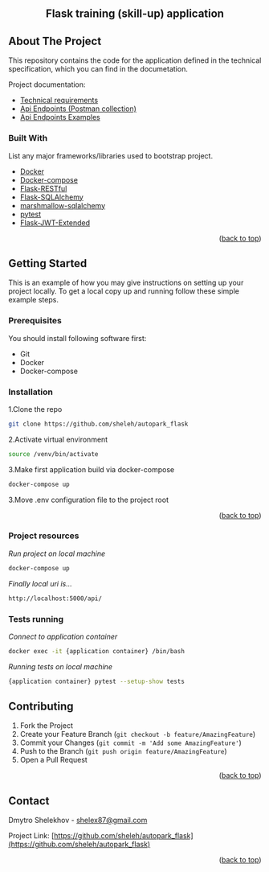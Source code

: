 <div id="top"></div>

<!-- PROJECT LOGO -->
<br />
<div align="center">

  <h2 align="center">Flask training (skill-up) application</h2>

</div>


<!-- ABOUT THE PROJECT -->
## About The Project

This repository contains the code for the application defined in the technical specification, which you can find in the documetation.


Project documentation:
* [Technical requirements](docs/)
* [Api Endpoints (Postman collection)](docs/autopark_flask_postman_collection.json)
* [Api Endpoints Examples](docs/api_requests_examples.MD)

### Built With

List any major frameworks/libraries used to bootstrap project.

* [Docker](https://docs.docker.com/engine/install/)
* [Docker-compose](https://docs.docker.com/compose/install/)
* [Flask-RESTful](https://flask-restful.readthedocs.io/en/latest/)
* [Flask-SQLAlchemy](https://flask-sqlalchemy.palletsprojects.com/en/2.x/api/)
* [marshmallow-sqlalchemy](https://marshmallow-sqlalchemy.readthedocs.io/en/latest/)
* [pytest](https://docs.pytest.org/en/6.2.x/index.html)
* [Flask-JWT-Extended](https://flask-jwt-extended.readthedocs.io/en/stable/)

<p align="right">(<a href="#top">back to top</a>)</p>


<!-- GETTING STARTED -->
## Getting Started

This is an example of how you may give instructions on setting up your project locally.
To get a local copy up and running follow these simple example steps.

### Prerequisites

You should install following software first:
* Git
* Docker
* Docker-compose

### Installation

1.Clone the repo
   ```sh
   git clone https://github.com/sheleh/autopark_flask
   ```
2.Activate virtual environment
   ```sh
   source /venv/bin/activate
   ```
3.Make first application build via docker-compose
   ```sh
   docker-compose up
   ```

3.Move .env configuration file to the project root


<p align="right">(<a href="#top">back to top</a>)</p>


### Project resources
_Run project on local machine_

   ```sh
   docker-compose up
   ```


_Finally local uri is..._

   ```sh
   http://localhost:5000/api/
   ```

### Tests running

_Connect to application container_

   ```sh
   docker exec -it {application container} /bin/bash
   ```

_Running tests on local machine_

   ```sh
   {application container} pytest --setup-show tests
   ```



<!-- CONTRIBUTING -->
## Contributing

1. Fork the Project
2. Create your Feature Branch (`git checkout -b feature/AmazingFeature`)
3. Commit your Changes (`git commit -m 'Add some AmazingFeature'`)
4. Push to the Branch (`git push origin feature/AmazingFeature`)
5. Open a Pull Request

<p align="right">(<a href="#top">back to top</a>)</p>


<!-- CONTACT -->
## Contact

Dmytro Shelekhov  - shelex87@gmail.com

Project Link: [https://github.com/sheleh/autopark_flask](https://github.com/sheleh/autopark_flask)

<p align="right">(<a href="#top">back to top</a>)</p>

